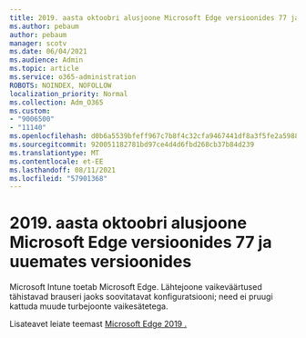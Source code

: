 ```yaml
---
title: 2019. aasta oktoobri alusjoone Microsoft Edge versioonides 77 ja uuemates versioonides
ms.author: pebaum
author: pebaum
manager: scotv
ms.date: 06/04/2021
ms.audience: Admin
ms.topic: article
ms.service: o365-administration
ROBOTS: NOINDEX, NOFOLLOW
localization_priority: Normal
ms.collection: Adm_O365
ms.custom:
- "9006500"
- "11140"
ms.openlocfilehash: d0b6a5539bfeff967c7b8f4c32cfa9467441df8a3f5fe2a59886b2f3457a3c68
ms.sourcegitcommit: 920051182781bd97ce4d4d6fbd268cb37b84d239
ms.translationtype: MT
ms.contentlocale: et-EE
ms.lasthandoff: 08/11/2021
ms.locfileid: "57901368"
---
```

# <a name="view-the-october-2019-baseline-for-microsoft-edge-versions-77-and-later"></a>2019. aasta oktoobri alusjoone Microsoft Edge versioonides 77 ja uuemates versioonides

Microsoft Intune toetab Microsoft Edge. Lähtejoone vaikeväärtused tähistavad brauseri jaoks soovitatavat konfiguratsiooni; need ei pruugi kattuda muude turbejoonte vaikesätetega.

Lisateavet leiate teemast [Microsoft Edge 2019 .](https://docs.microsoft.com/mem/intune/protect/security-baseline-settings-edge?pivots=edge-october-2019)